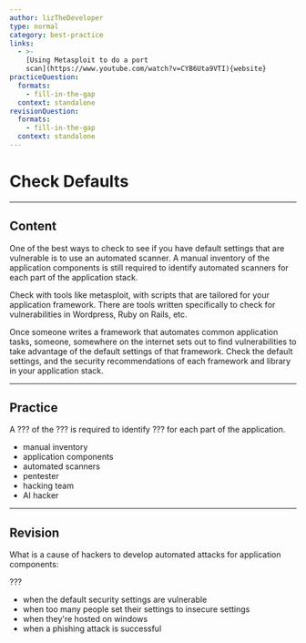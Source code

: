 ```yaml
---
author: lizTheDeveloper
type: normal
category: best-practice
links:
  - >-
    [Using Metasploit to do a port
    scan](https://www.youtube.com/watch?v=CYB6Uta9VTI){website}
practiceQuestion:
  formats:
    - fill-in-the-gap
  context: standalone
revisionQuestion:
  formats:
    - fill-in-the-gap
  context: standalone
---
```


# Check Defaults


---

## Content

One of the best ways to check to see if you have default settings that are vulnerable is to use an automated scanner. A manual inventory of the application components is still required to identify automated scanners for each part of the application stack.

Check with tools like metasploit, with scripts that are tailored for your application framework. There are tools written specifically to check for vulnerabilities in Wordpress, Ruby on Rails, etc.

Once someone writes a framework that automates common application tasks, someone, somewhere on the internet sets out to find vulnerabilities to take advantage of the default settings of that framework. Check the default settings, and the security recommendations of each framework and library in your application stack.


---

## Practice

A ??? of the ??? is required to identify ??? for each part of the application.

- manual inventory
- application components
- automated scanners
- pentester
- hacking team
- AI hacker


---

## Revision

What is a cause of hackers to develop automated attacks for application components:

???

- when the default security settings are vulnerable
- when too many people set their settings to insecure settings
- when they're hosted on windows
- when a phishing attack is successful
